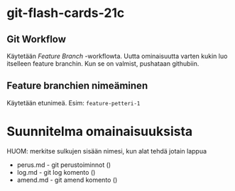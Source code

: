 # git-flash-cards-21c

## Git Workflow

Käytetään *Feature Branch* -workflowta.
Uutta ominaisuutta varten kukin luo itselleen feature branchin. Kun se on valmist, pushataan githubiin.

## Feature branchien nimeäminen

Käytetään etunimeä. Esim:
```feature-petteri-1```

# Suunnitelma omainaisuuksista
HUOM: merkitse sulkujen sisään nimesi, kun alat tehdä jotain lappua

* perus.md - git perustoiminnot   ()
* log.md - git log komento   ()
* amend.md - git amend komento   ()

